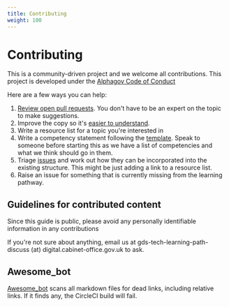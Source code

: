 ```yaml
---
title: Contributing
weight: 100
---
```

# Contributing

This is a community-driven project and we welcome all contributions. This project is developed under the [Alphagov Code of Conduct](https://github.com/alphagov/code-of-conduct)

Here are a few ways you can help:

1. [Review open pull requests](https://github.com/alphagov/gds-tech-learning-pathway/pulls). You don't have to be an expert on the topic to make suggestions.
2. Improve the copy so it's [easier to understand](https://www.gov.uk/guidance/content-design/writing-for-gov-uk).
3. Write a resource list for a topic you're interested in
4. Write a competency statement following the [template](template.html). Speak to someone before starting this as we have a list of competencies and what we think should go in them.
4. Triage [issues](https://github.com/alphagov/gds-tech-learning-pathway/issues) and work out how they can be incorporated into the existing structure. This might be just adding a link to a resource list.
5. Raise an issue for something that is currently missing from the learning pathway.

## Guidelines for contributed content

Since this guide is public, please avoid any personally identifiable information in any contributions

If you're not sure about anything, email us at gds-tech-learning-path-discuss (at) digital.cabinet-office.gov.uk to ask.

## Awesome_bot

[Awesome_bot](https://github.com/dkhamsing/awesome_bot) scans all markdown files for dead links, including relative links. If it finds any, the CircleCI build will fail.
